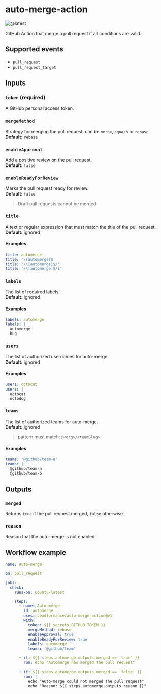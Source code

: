 # auto-merge-action

![@latest](https://img.shields.io/github/package-json/v/Leadformance/auto-merge-action?label=%40latest)

GitHub Action that merge a pull request if all conditions are valid.

## Supported events

- `pull_request`
- `pull_request_target`

## Inputs

### `token` (required)

A GitHub personal access token.

### `mergeMethod`

Strategy for merging the pull request, can be `merge`, `squash` or `rebase`.  
**Default:** `rebase`

### `enableApproval`

Add a positive review on the pull request.  
**Default:** `false`

### `enableReadyForReview`

Marks the pull request ready for review.  
**Default:** `false`

> Draft pull requests cannot be merged

### `title`

A text or regular expression that must match the title of the pull request.  
**Default:** ignored

#### Examples

```yaml
title: automerge
title: '\[automerge]$'
title: '/\[automerge]$/'
title: '/\[automerge]$/i'
```

### `labels`

The list of required labels.  
**Default:** ignored

#### Examples

```yaml
labels: automerge
labels: |
  automerge
  bug
```

### `users`

The list of authorized usernames for auto-merge.  
**Default:** ignored

#### Examples

```yaml
users: octocat
users: |
  octocat
  octodog
```

### `teams`

The list of authorized teams for auto-merge.  
**Default:** ignored

> pattern must match: `@<org>/<teamSlug>`

#### Examples

```yaml
teams: '@github/team-a'
teams: |
  @github/team-a
  @github/team-b
```

## Outputs

### `merged`

Returns `true` if the pull request merged, `false` otherwise.

### `reason`

Reason that the auto-merge is not enabled.

## Workflow example

```yaml
name: Auto-merge

on: pull_request

jobs:
  check:
    runs-on: ubuntu-latest

    steps:
      - name: Auto-merge
        id: automerge
        uses: Leadformance/auto-merge-action@v1
        with:
          token: ${{ secrets.GITHUB_TOKEN }}
          mergeMethod: rebase
          enableApproval: true
          enableReadyForReview: true
          labels: automerge
          teams: '@github/team'

      - if: ${{ steps.automerge.outputs.merged == 'true' }}
        run: echo "Automerge has merged the pull request"

      - if: ${{ steps.automerge.outputs.merged == 'false' }}
        run: |
          echo "Auto-merge could not merged the pull request"
          echo "Reason: ${{ steps.automerge.outputs.reason }}"
```
